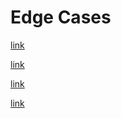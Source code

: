 # Edge Cases

<!-- ✗ BAD: Self-destination with query -->

[link](./edge-cases-input.md?query=value)

<!-- ✗ BAD: Self-destination with query and fragment -->

[link](./edge-cases-input.md?query=value#fragment)

<!-- ✗ BAD: Self-destination without extension -->

[link](edge-cases-input)

<!-- ✗ BAD: Self-destination with encoding -->

[link](./edge-cases-input.md#some%20fragment)